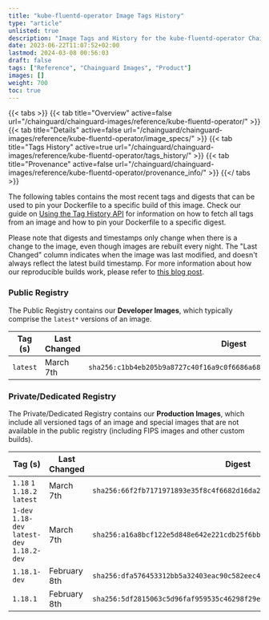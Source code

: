 ```yaml
---
title: "kube-fluentd-operator Image Tags History"
type: "article"
unlisted: true
description: "Image Tags and History for the kube-fluentd-operator Chainguard Image"
date: 2023-06-22T11:07:52+02:00
lastmod: 2024-03-08 00:56:03
draft: false
tags: ["Reference", "Chainguard Images", "Product"]
images: []
weight: 700
toc: true
---
```


{{< tabs >}}
{{< tab title="Overview" active=false url="/chainguard/chainguard-images/reference/kube-fluentd-operator/" >}}
{{< tab title="Details" active=false url="/chainguard/chainguard-images/reference/kube-fluentd-operator/image_specs/" >}}
{{< tab title="Tags History" active=true url="/chainguard/chainguard-images/reference/kube-fluentd-operator/tags_history/" >}}
{{< tab title="Provenance" active=false url="/chainguard/chainguard-images/reference/kube-fluentd-operator/provenance_info/" >}}
{{</ tabs >}}

The following tables contains the most recent tags and digests that can be used to pin your Dockerfile to a specific build of this image. Check our guide on [Using the Tag History API](/chainguard/chainguard-images/using-the-tag-history-api/) for information on how to fetch all tags from an image and how to pin your Dockerfile to a specific digest.

Please note that digests and timestamps only change when there is a change to the image, even though images are rebuilt every night. The "Last Changed" column indicates when the image was last modified, and doesn't always reflect the latest build timestamp. For more information about how our reproducible builds work, please refer to [this blog post](https://www.chainguard.dev/unchained/reproducing-chainguards-reproducible-image-builds).

### Public Registry
The Public Registry contains our **Developer Images**, which typically comprise the `latest*` versions of an image.

| Tag (s)   | Last Changed | Digest                                                                    |
|-----------|--------------|---------------------------------------------------------------------------|
|  `latest` | March 7th    | `sha256:c1bb4eb205b9a8727c40f16a9c0f6686a68717ed7826a57b3a2a96a79dffdab3` |


### Private/Dedicated Registry
The Private/Dedicated Registry contains our **Production Images**, which include all versioned tags of an image and special images that are not available in the public registry (including FIPS images and other custom builds).

| Tag (s)                                       | Last Changed | Digest                                                                    |
|-----------------------------------------------|--------------|---------------------------------------------------------------------------|
|  `1.18` `1` `1.18.2` `latest`                 | March 7th    | `sha256:66f2fb7171971893e35f8c4f6682d16da2bb112959c98e8acdca23580b4e09ca` |
|  `1-dev` `1.18-dev` `latest-dev` `1.18.2-dev` | March 7th    | `sha256:a16a8bcf122e5d848e642e221cdb25f6bbbc9af3063d69c1513a400e160b3ab5` |
|  `1.18.1-dev`                                 | February 8th | `sha256:dfa576453312bb5a32403eac90c582eec40850293d3cfac3319d1bda24b6e9bd` |
|  `1.18.1`                                     | February 8th | `sha256:5df2815063c5d96faf959535c46298f29efbf5da42ba7de7b7c100a6c83c897d` |

